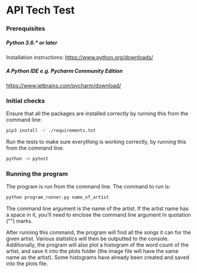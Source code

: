 # API Tech Test

### Prerequisites

##### Python 3.6.* or later

Installation instructions: https://www.python.org/downloads/

##### A Python IDE e.g. Pycharm Community Edition

https://www.jetbrains.com/pycharm/download/

### Initial checks

Ensure that all the packages are installed correctly by running this from the command line:

```bash
pip3 install -r ./requirements.txt
```

Run the tests to make sure everything is working correctly, by running this from the command line:

```bash
python -m pytest
```

### Running the program

The program is run from the command line. The command to run is:

```bash
python program_runner.py name_of_artist
```

The command line argument is the name of the artist. If the artist name has a space in it, you'll need to enclose the command line argument in quotation ("") marks.

After running this command, the program will find all the songs it can for the given artist. Various statistics will then be outputted to the console. Additionally, the program will also plot a histogram of the word count of the artist, and save it into the plots folder (the image file will have the same name as the artist). Some histograms have already been created and saved into the plots file.
